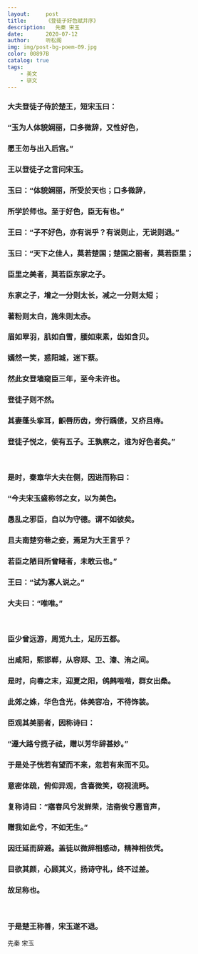 ```yaml
---
layout:     post
title:      《登徒子好色赋并序》
description:   先秦 宋玉
date:       2020-07-12
author:     听松阁
img: img/post-bg-poem-09.jpg
color: 00897B
catalog: true
tags:
    - 美文
    - 骈文
---
```


### 大夫登徒子侍於楚王，短宋玉曰：
### “玉为人体貌娴丽，口多微辞，又性好色，
### 愿王勿与出入后宫。”
### 王以登徒子之言问宋玉。
### 玉曰：“体貌娴丽，所受於天也；口多微辞，
### 所学於师也。至于好色，臣无有也。”
### 王曰：“子不好色，亦有说乎？有说则止，无说则退。”
### 玉曰：“天下之佳人，莫若楚国；楚国之丽者，莫若臣里；
### 臣里之美者，莫若臣东家之子。
### 东家之子，增之一分则太长，减之一分则太短；
### 著粉则太白，施朱则太赤。
### 眉如翠羽，肌如白雪，腰如束素，齿如含贝。
### 嫣然一笑，惑阳城，迷下蔡。
### 然此女登墙窥臣三年，至今未许也。
### 登徒子则不然。
### 其妻蓬头挛耳，齞唇历齿，旁行踽偻，又疥且痔。
### 登徒子悦之，使有五子。王孰察之，谁为好色者矣。”
<br>

### 是时，秦章华大夫在侧，因进而称曰：
### “今夫宋玉盛称邻之女，以为美色。
### 愚乱之邪臣，自以为守德。谓不如彼矣。
### 且夫南楚穷巷之妾，焉足为大王言乎？
### 若臣之陋目所曾睹者，未敢云也。”
### 王曰：“试为寡人说之。”
### 大夫曰：“唯唯。”
<br>

### 臣少曾远游，周览九土，足历五都。
### 出咸阳，熙邯郸，从容郑、卫、溱、洧之间。
### 是时，向春之末，迎夏之阳，鸧鹒喈喈，群女出桑。
### 此郊之姝，华色含光，体美容冶，不待饰装。
### 臣观其美丽者，因称诗曰：
### “遵大路兮揽子祛，赠以芳华辞甚妙。”
### 于是处子恍若有望而不来，忽若有来而不见。
### 意密体疏，俯仰异观，含喜微笑，窃视流眄。
### 复称诗曰：“寤春风兮发鲜荣，洁斋俟兮惠音声，
### 赠我如此兮，不如无生。”
### 因迁延而辞避。盖徒以微辞相感动，精神相依凭。
### 目欲其颜，心顾其义，扬诗守礼，终不过差。
### 故足称也。
<br>

### 于是楚王称善，宋玉遂不退。


先秦 宋玉